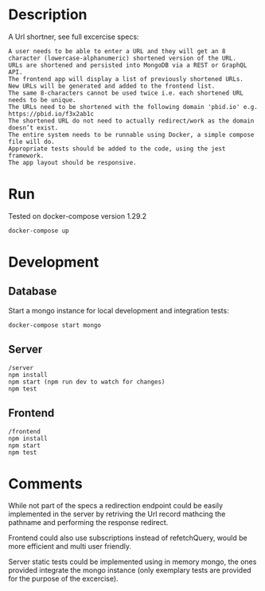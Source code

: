 # Description
A Url shortner, see full excercise specs:
```
A user needs to be able to enter a URL and they will get an 8 character (lowercase-alphanumeric) shortened version of the URL.
URLs are shortened and persisted into MongoDB via a REST or GraphQL API.
The frontend app will display a list of previously shortened URLs.
New URLs will be generated and added to the frontend list.
The same 8-characters cannot be used twice i.e. each shortened URL needs to be unique.
The URLs need to be shortened with the following domain 'pbid.io' e.g. https://pbid.io/f3x2ab1c
The shortened URL do not need to actually redirect/work as the domain doesn’t exist.
The entire system needs to be runnable using Docker, a simple compose file will do.
Appropriate tests should be added to the code, using the jest framework.
The app layout should be responsive.
```

# Run
Tested on docker-compose version 1.29.2
```
docker-compose up
```

# Development
## Database

Start a mongo instance for local development and integration tests:
```
docker-compose start mongo
```

## Server

```
/server
npm install
npm start (npm run dev to watch for changes)
npm test
```

## Frontend

```
/frontend
npm install
npm start
npm test
```

# Comments

While not part of the specs a redirection endpoint could be easily implemented in the server by retriving the Url record mathcing the pathname and performing the response redirect.

Frontend could also use subscriptions instead of refetchQuery, would be more efficient and multi user friendly.

Server static tests could be implemented using in memory mongo, the ones provided integrate the mongo instance (only exemplary tests are provided for the purpose of the excercise).
